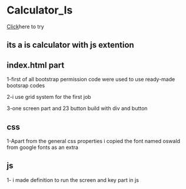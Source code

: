 # Calculator_Is

<a href="https://muhammetsalihaslan.github.io/Calculator_Is/">Click</a>here to try
 
## its a is calculator with js extention

## index.html part

1-first of all bootstrap permission code were used to use ready-made bootsrap codes

2-i use grid system for the first job

3-one screen part and 23 button build with div and button

## css

1-Apart from the general css properties i copied the font named oswald from google fonts as an extra

## js

1- i made definition to run the screen and key part in js


